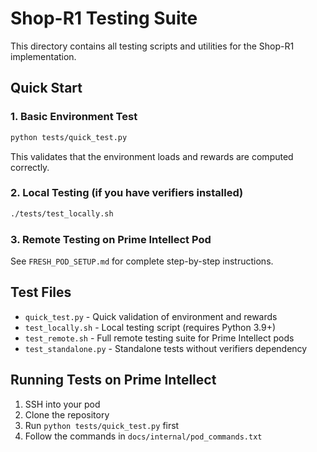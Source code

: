 # Shop-R1 Testing Suite

This directory contains all testing scripts and utilities for the Shop-R1 implementation.

## Quick Start

### 1. Basic Environment Test
```bash
python tests/quick_test.py
```
This validates that the environment loads and rewards are computed correctly.

### 2. Local Testing (if you have verifiers installed)
```bash
./tests/test_locally.sh
```

### 3. Remote Testing on Prime Intellect Pod
See `FRESH_POD_SETUP.md` for complete step-by-step instructions.

## Test Files

- `quick_test.py` - Quick validation of environment and rewards
- `test_locally.sh` - Local testing script (requires Python 3.9+)
- `test_remote.sh` - Full remote testing suite for Prime Intellect pods
- `test_standalone.py` - Standalone tests without verifiers dependency

## Running Tests on Prime Intellect

1. SSH into your pod
2. Clone the repository
3. Run `python tests/quick_test.py` first
4. Follow the commands in `docs/internal/pod_commands.txt`